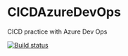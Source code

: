 # CICDAzureDevOps
CICD practice with Azure Dev Ops

[![Build status](https://dev.azure.com/cicdwork/CICD/_apis/build/status/CICD-ASP.NET%20Core-CI)](https://dev.azure.com/cicdwork/CICD/_build/latest?definitionId=1)
